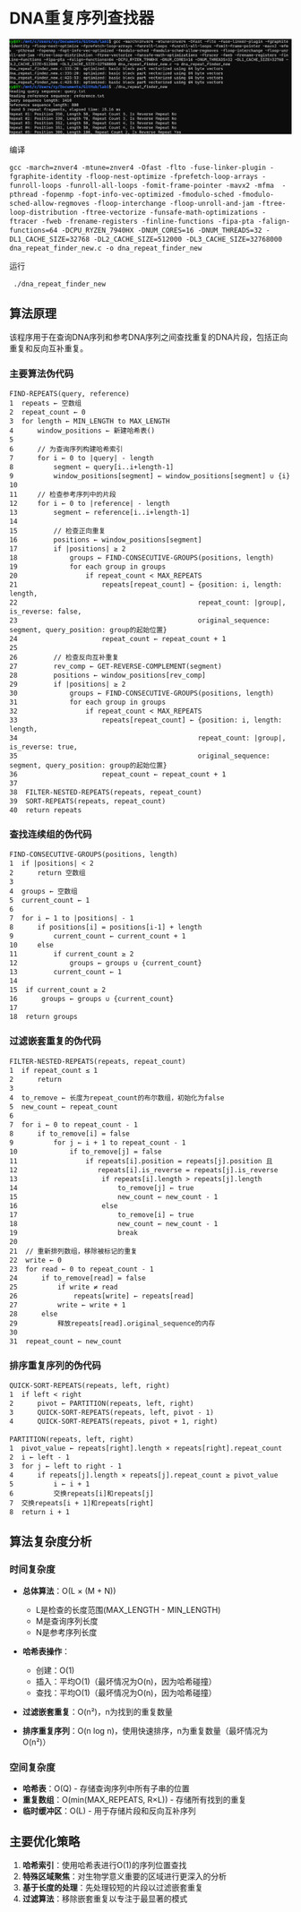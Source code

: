 # DNA重复序列查找器

![运行结果](image-1.png)

编译 
    
    gcc -march=znver4 -mtune=znver4 -Ofast -flto -fuse-linker-plugin -fgraphite-identity -floop-nest-optimize -fprefetch-loop-arrays -funroll-loops -funroll-all-loops -fomit-frame-pointer -mavx2 -mfma  -pthread -fopenmp -fopt-info-vec-optimized -fmodulo-sched -fmodulo-sched-allow-regmoves -floop-interchange -floop-unroll-and-jam -ftree-loop-distribution -ftree-vectorize -funsafe-math-optimizations -ftracer -fweb -frename-registers -finline-functions -fipa-pta -falign-functions=64 -DCPU_RYZEN_7940HX -DNUM_CORES=16 -DNUM_THREADS=32 -DL1_CACHE_SIZE=32768 -DL2_CACHE_SIZE=512000 -DL3_CACHE_SIZE=32768000 dna_repeat_finder_new.c -o dna_repeat_finder_new

运行

     ./dna_repeat_finder_new


## 算法原理

该程序用于在查询DNA序列和参考DNA序列之间查找重复的DNA片段，包括正向重复和反向互补重复。

### 主要算法伪代码

```
FIND-REPEATS(query, reference)
1  repeats ← 空数组
2  repeat_count ← 0
3  for length ← MIN_LENGTH to MAX_LENGTH
4      window_positions ← 新建哈希表()
5      
6      // 为查询序列构建哈希索引
7      for i ← 0 to |query| - length
8          segment ← query[i..i+length-1]
9          window_positions[segment] ← window_positions[segment] ∪ {i}
10     
11     // 检查参考序列中的片段
12     for i ← 0 to |reference| - length
13         segment ← reference[i..i+length-1]
14         
15         // 检查正向重复
16         positions ← window_positions[segment]
17         if |positions| ≥ 2
18             groups ← FIND-CONSECUTIVE-GROUPS(positions, length)
19             for each group in groups
20                 if repeat_count < MAX_REPEATS
21                     repeats[repeat_count] ← {position: i, length: length, 
22                                             repeat_count: |group|, is_reverse: false,
23                                             original_sequence: segment, query_position: group的起始位置}
24                     repeat_count ← repeat_count + 1
25         
26         // 检查反向互补重复
27         rev_comp ← GET-REVERSE-COMPLEMENT(segment)
28         positions ← window_positions[rev_comp]
29         if |positions| ≥ 2
30             groups ← FIND-CONSECUTIVE-GROUPS(positions, length)
31             for each group in groups
32                 if repeat_count < MAX_REPEATS
33                     repeats[repeat_count] ← {position: i, length: length, 
34                                             repeat_count: |group|, is_reverse: true,
35                                             original_sequence: segment, query_position: group的起始位置}
36                     repeat_count ← repeat_count + 1
37
38  FILTER-NESTED-REPEATS(repeats, repeat_count)
39  SORT-REPEATS(repeats, repeat_count)
40  return repeats
```

### 查找连续组的伪代码

```
FIND-CONSECUTIVE-GROUPS(positions, length)
1  if |positions| < 2
2      return 空数组
3  
4  groups ← 空数组
5  current_count ← 1
6  
7  for i ← 1 to |positions| - 1
8      if positions[i] = positions[i-1] + length
9          current_count ← current_count + 1
10     else
11         if current_count ≥ 2
12             groups ← groups ∪ {current_count}
13         current_count ← 1
14  
15  if current_count ≥ 2
16      groups ← groups ∪ {current_count}
17  
18  return groups
```

### 过滤嵌套重复的伪代码

```
FILTER-NESTED-REPEATS(repeats, repeat_count)
1  if repeat_count ≤ 1
2      return
3  
4  to_remove ← 长度为repeat_count的布尔数组，初始化为false
5  new_count ← repeat_count
6  
7  for i ← 0 to repeat_count - 1
8      if to_remove[i] = false
9          for j ← i + 1 to repeat_count - 1
10             if to_remove[j] = false
11                 if repeats[i].position = repeats[j].position 且 
12                    repeats[i].is_reverse = repeats[j].is_reverse
13                     if repeats[i].length > repeats[j].length
14                         to_remove[j] ← true
15                         new_count ← new_count - 1
16                     else
17                         to_remove[i] ← true
18                         new_count ← new_count - 1
19                         break
20  
21  // 重新排列数组，移除被标记的重复
22  write ← 0
23  for read ← 0 to repeat_count - 1
24      if to_remove[read] = false
25          if write ≠ read
26              repeats[write] ← repeats[read]
27          write ← write + 1
28      else
29          释放repeats[read].original_sequence的内存
30  
31  repeat_count ← new_count
```

### 排序重复序列的伪代码

```
QUICK-SORT-REPEATS(repeats, left, right)
1  if left < right
2      pivot ← PARTITION(repeats, left, right)
3      QUICK-SORT-REPEATS(repeats, left, pivot - 1)
4      QUICK-SORT-REPEATS(repeats, pivot + 1, right)

PARTITION(repeats, left, right)
1  pivot_value ← repeats[right].length × repeats[right].repeat_count
2  i ← left - 1
3  for j ← left to right - 1
4      if repeats[j].length × repeats[j].repeat_count ≥ pivot_value
5          i ← i + 1
6          交换repeats[i]和repeats[j]
7  交换repeats[i + 1]和repeats[right]
8  return i + 1
```

## 算法复杂度分析

### 时间复杂度

- **总体算法**：O(L × (M + N))
  - L是检查的长度范围(MAX_LENGTH - MIN_LENGTH)
  - M是查询序列长度
  - N是参考序列长度

- **哈希表操作**：
  - 创建：O(1)
  - 插入：平均O(1)（最坏情况为O(n)，因为哈希碰撞）
  - 查找：平均O(1)（最坏情况为O(n)，因为哈希碰撞）

- **过滤嵌套重复**：O(n²)，n为找到的重复数量

- **排序重复序列**：O(n log n)，使用快速排序，n为重复数量（最坏情况为O(n²)）

### 空间复杂度

- **哈希表**：O(Q) - 存储查询序列中所有子串的位置
- **重复数组**：O(min(MAX_REPEATS, R×L)) - 存储所有找到的重复
- **临时缓冲区**：O(L) - 用于存储片段和反向互补序列

## 主要优化策略

1. **哈希索引**：使用哈希表进行O(1)的序列位置查找
2. **特殊区域聚焦**：对生物学意义重要的区域进行更深入的分析
3. **基于长度的处理**：先处理较短的片段以过滤嵌套重复
4. **过滤算法**：移除嵌套重复以专注于最显著的模式